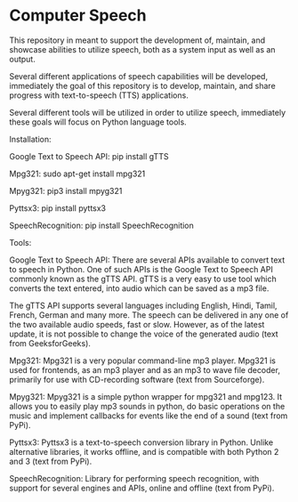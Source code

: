 # Computer Speech
This repository in meant to support the development of, maintain, and showcase abilities to utilize speech, both as a system input as well as an output.

Several different applications of speech capabilities will be developed, immediately the goal of this repository is to develop, maintain, and share progress with text-to-speech (TTS) applications.

Several different tools will be utilized in order to utilize speech, immediately these goals will focus on Python language tools.

Installation:

  Google Text to Speech API: pip install gTTS

  Mpg321: sudo apt-get install mpg321
  
  Mpyg321: pip3 install mpyg321
  
  Pyttsx3: pip install pyttsx3
  
  SpeechRecognition: pip install SpeechRecognition



Tools:

Google Text to Speech API: There are several APIs available to convert text to speech in Python. One of such APIs is the Google Text to Speech API commonly known as the gTTS API. gTTS is a very easy to use tool which converts the text entered, into audio which can be saved as a mp3 file.

The gTTS API supports several languages including English, Hindi, Tamil, French, German and many more. The speech can be delivered in any one of the two available audio speeds, fast or slow. However, as of the latest update, it is not possible to change the voice of the generated audio (text from GeeksforGeeks).

Mpg321: Mpg321 is a very popular command-line mp3 player. Mpg321 is used for frontends, as an mp3 player and as an mp3 to wave file decoder, primarily for use with CD-recording software (text from Sourceforge).

Mpyg321: Mpyg321 is a simple python wrapper for mpg321 and mpg123. It allows you to easily play mp3 sounds in python, do basic operations on the music and implement callbacks for events like the end of a sound (text from PyPi).

Pyttsx3: Pyttsx3 is a text-to-speech conversion library in Python. Unlike alternative libraries, it works offline, and is compatible with both Python 2 and 3 (text from PyPi).

SpeechRecognition: Library for performing speech recognition, with support for several engines and APIs, online and offline (text from PyPi).
